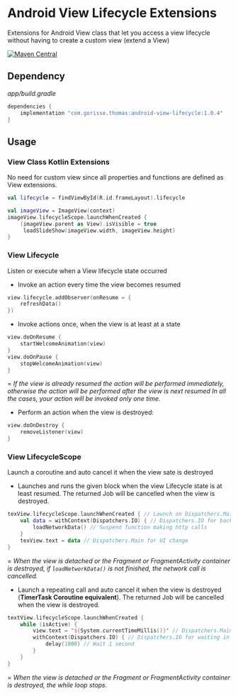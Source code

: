 # Android View Lifecycle Extensions
Extensions for Android View class that let you access a view lifecycle without having to create a custom view (extend a View)

[![Maven Central](https://img.shields.io/maven-central/v/com.gorisse.thomas/android-view-lifecycle.svg?label=Maven%20Central)](https://search.maven.org/search?q=g:%22com.gorisse.thomas%22%20AND%20a:%22android-view-lifecycle%22)

## Dependency

*app/build.gradle*
```gradle
dependencies {
    implementation "com.gorisse.thomas:android-view-lifecycle:1.0.4"
}
```

## Usage

### View Class Kotlin Extensions

No need for custom view since all properties and functions are defined as View extensions.
```kotlin
val lifecycle = findViewById(R.id.frameLayout).lifecycle
```

```kotlin
val imageView = ImageView(context)
imageView.lifecycleScope.launchWhenCreated {
    (imageView.parent as View).isVisible = true
     loadSlideShow(imageView.width, imageView.height)
}
```

### View Lifecycle
Listen or execute when a View lifecycle state occurred

- Invoke an action every time the view becomes resumed

```kotlin
view.lifecycle.addObserver(onResume = {
    refreshData()
})
```

- Invoke actions once, when the view is at least at a state

```kotlin
view.doOnResume {
    startWelcomeAnimation(view)
}
view.doOnPause {
    stopWelcomeAnimation(view)
}
```

= *If the view is already resumed the action will be performed immediately, otherwise the action will be performed after the view is next resumed
In all the cases, your action will be invoked only one time.*

- Perform an action when the view is destroyed:

```kotlin
view.doOnDestroy {
    removeListener(view)
}
```

### View LifecycleScope
Launch a coroutine and auto cancel it when the view sate is destroyed

- Launches and runs the given block when the view Lifecycle state is at least resumed. The returned Job will be cancelled when the view is destroyed.

```kotlin
texView.lifecycleScope.launchWhenCreated { // Launch on Dispatchers.Main
    val data = withContext(Dispatchers.IO) { // Dispatchers.IO for background task
        loadNetworkData() // Suspend function making http calls
    }
    texView.text = data // Dispatchers.Main for UI change
}
```

= *When the view is detached or the Fragment or FragmentActivity container is destroyed, if `loadNetworkData()` is not finished, the network call is cancelled.*

- Launch a repeating call and auto cancel it when the view is destroyed (**TimerTask Coroutine equivalent**). The returned Job will be cancelled when the view is destroyed.

```kotlin
textView.lifecycleScope.launchWhenCreated {
    while (isActive) {
        view.text = "${System.currentTimeMillis()}" // Dispatchers.Main
        withContext(Dispatchers.IO) { // Dispatchers.IO for waiting in background
            delay(1000) // Wait 1 second
        }
    }
}
```
= *When the view is detached or the Fragment or FragmentActivity container is destroyed, the while loop stops.*

